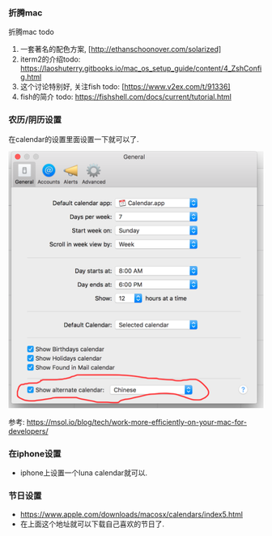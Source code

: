 ### 折腾mac

折腾mac todo

1. 一套著名的配色方案, [http://ethanschoonover.com/solarized]
2. iterm2的介绍todo: https://laoshuterry.gitbooks.io/mac_os_setup_guide/content/4_ZshConfig.html
3. 这个讨论特别好, 关注fish todo: [https://www.v2ex.com/t/91336]
4. fish的简介 todo: https://fishshell.com/docs/current/tutorial.html



### 农历/阴历设置

在calendar的设置里面设置一下就可以了. 

 ![calendar](/images/calendar.png)



参考: https://msol.io/blog/tech/work-more-efficiently-on-your-mac-for-developers/

### 在iphone设置

- iphone上设置一个luna calendar就可以.

### 节日设置

- https://www.apple.com/downloads/macosx/calendars/index5.html
- 在上面这个地址就可以下载自己喜欢的节日了.


